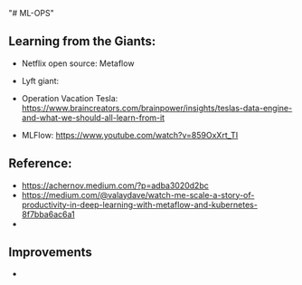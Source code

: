 "# ML-OPS" 

## Learning from the Giants:
   * Netflix open source: Metaflow
   * Lyft giant: 
   * Operation Vacation Tesla: https://www.braincreators.com/brainpower/insights/teslas-data-engine-and-what-we-should-all-learn-from-it

   * MLFlow: https://www.youtube.com/watch?v=859OxXrt_TI


## Reference: 
   * https://achernov.medium.com/?p=adba3020d2bc
   * https://medium.com/@valaydave/watch-me-scale-a-story-of-productivity-in-deep-learning-with-metaflow-and-kubernetes-8f7bba6ac6a1
   * 

## Improvements
   * 